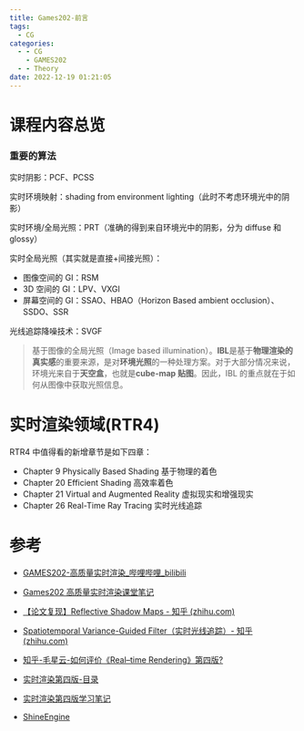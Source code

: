 ```yaml
---
title: Games202-前言
tags:
  - CG
categories:
  - - CG
    - GAMES202
  - - Theory
date: 2022-12-19 01:21:05
---
```


# 课程内容总览

### **重要的算法**

实时阴影：PCF、PCSS

实时环境映射：shading from environment lighting（此时不考虑环境光中的阴影）

实时环境/全局光照：PRT（准确的得到来自环境光中的阴影，分为 diffuse 和 glossy）

实时全局光照（其实就是直接+间接光照）：

- 图像空间的 GI：RSM
- 3D 空间的 GI：LPV、VXGI
- 屏幕空间的 GI：SSAO、HBAO（Horizon Based ambient occlusion）、SSDO、SSR

光线追踪降噪技术：SVGF

> 基于图像的全局光照（Image based illumination）。**IBL**是基于**物理渲染的真实感**的重要来源，是对**环境光照**的一种处理方案。对于大部分情况来说，环境光来自于**天空盒**，也就是**cube-map 贴图**。因此，IBL 的重点就在于如何从图像中获取光照信息。

# 实时渲染领域(RTR4)

RTR4 中值得看的新增章节是如下四章：

- Chapter 9 Physically Based Shading 基于物理的着色
- Chapter 20 Efficient Shading 高效率着色
- Chapter 21 Virtual and Augmented Reality 虚拟现实和增强现实
- Chapter 26 Real-Time Ray Tracing 实时光线追踪


# 参考

- [GAMES202-高质量实时渲染\_哔哩哔哩\_bilibili](https://www.bilibili.com/video/BV1YK4y1T7yY?p=1)
- [Games202 高质量实时渲染课堂笔记](https://zhuanlan.zhihu.com/p/363333150)
- [【论文复现】Reflective Shadow Maps - 知乎 (zhihu.com)](https://zhuanlan.zhihu.com/p/357259069)
- [Spatiotemporal Variance-Guided Filter（实时光线追踪）- 知乎 (zhihu.com)](https://zhuanlan.zhihu.com/p/28288053)
- [知乎-毛星云-如何评价《Real–time Rendering》第四版?](https://www.zhihu.com/question/290566100/answer/471199400)
- [实时渲染第四版-目录](https://zhuanlan.zhihu.com/p/406606440)

- [实时渲染第四版学习笔记](https://www.zhihu.com/column/c_1221792809822347264)

- [ShineEngine](http://geekfaner.com/shineengine/translate.html)
